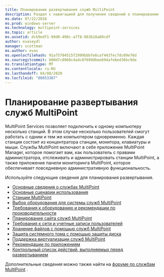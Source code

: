 ```yaml
---
title: Планирование развертывания служб MultiPoint
description: Раздел с навигацией для получения сведений о планировании развертывания служб MultiPoint
ms.date: 07/22/2016
ms.prod: windows-server
ms.technology: multipoint-services
ms.topic: article
ms.assetid: dcb9edf1-99d0-490c-a7f8-863b18a80cdf
author: evaseydl
manager: scottman
ms.author: evas
ms.openlocfilehash: 91a75704515f2999bbbfe6caf443fec7dc09e76d
ms.sourcegitcommit: b00d7c8968c4adc8f699dbee694afe6ed36bc9de
ms.translationtype: MT
ms.contentlocale: ru-RU
ms.lasthandoff: 04/08/2020
ms.locfileid: "80853387"
---
```

# <a name="planning-a-multipoint-services-deployment"></a>Планирование развертывания служб MultiPoint
MultiPoint Services позволяет подключить к одному компьютеру несколько станций. В этом случае несколько пользователей смогут работать с одним и тем же компьютером одновременно. Каждая станция состоит из концентратора станции, монитора, клавиатуры и мыши. Службы MultiPoint включают в себя приложение MultiPoint Manager, которое помогает вам, как пользователь с правами администратора, отслеживать и администрировать станции MultiPoint, а также приложение панели мониторинга MultiPoint, которое обеспечивает повседневную административную функциональность.   

Используйте следующие сведения для планирования развертывания.
  
-   [Основные сведения о службах MultiPoint](Introducing-MultiPoint-services.md)   
-   [Основные сценарии использования](Common-MultiPoint-services-Usage-Scenarios.md)  
-   [Станции MultiPoint](MultiPoint-services-Stations.md)  
-   [Выбор оборудования для системы служб MultiPoint](Selecting-Hardware-for-Your-MultiPoint-services-System.md)  
-   [Требования к оборудованию и рекомендации по производительности](Hardware-Requirements-and-Performance-Recommendations.md)   
-   [Планирование сайта служб MultiPoint](MultiPoint-services-Site-Planning.md)  
-   [Требования к сети и учетные записи пользователей](Network-Considerations-and-User-Accounts.md)  
-   [Хранение файлов с помощью служб MultiPoint](Storing-Files-with-MultiPoint-services.md)  
-   [Защита системного тома с помощью защиты диска](Protecting-the-System-Volume-with-Disk-Protection.md)
-   [Поддержка виртуализации служб MultiPoint](MultiPoint-services-Virtualization-Support.md)  
-   [Рекомендации по приложениям](Application-Considerations.md)  
-   [Контрольный список действий, выполняемых перед развертыванием](Predeployment-Checklist.md)  
  
Дополнительные сведения можно также найти на [форуме по службам MultiPoint](https://social.technet.microsoft.com/Forums/windowsserver/home?forum=windowsmultipointserver&filter=alltypes&sort=lastpostdesc) .